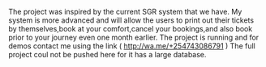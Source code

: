 The project was inspired by the current SGR system that we have.
My system is more advanced and will allow the users to print out their tickets by themselves,book at your comfort,cancel your bookings,and also book prior to your journey even one month earlier.
The project is running and for demos contact me using the link ( http://wa.me/+254743086791 )
The full project coul not be pushed here for it has a large database.

